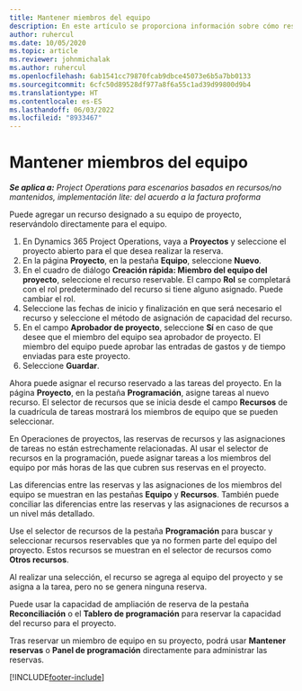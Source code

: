 ```yaml
---
title: Mantener miembros del equipo
description: En este artículo se proporciona información sobre cómo reservar recursos con nombre para equipos de proyectos y asignarlos a tareas.
author: ruhercul
ms.date: 10/05/2020
ms.topic: article
ms.reviewer: johnmichalak
ms.author: ruhercul
ms.openlocfilehash: 6ab1541cc79870fcab9dbce45073e6b5a7bb0133
ms.sourcegitcommit: 6cfc50d89528df977a8f6a55c1ad39d99800d9b4
ms.translationtype: HT
ms.contentlocale: es-ES
ms.lasthandoff: 06/03/2022
ms.locfileid: "8933467"
---
```

# <a name="maintain-team-members"></a>Mantener miembros del equipo

_**Se aplica a:** Project Operations para escenarios basados en recursos/no mantenidos, implementación lite: del acuerdo a la factura proforma_

Puede agregar un recurso designado a su equipo de proyecto, reservándolo directamente para el equipo.

1. En Dynamics 365 Project Operations, vaya a **Proyectos** y seleccione el proyecto abierto para el que desea realizar la reserva.
2. En la página **Proyecto**, en la pestaña **Equipo**, seleccione **Nuevo**. 
3. En el cuadro de diálogo **Creación rápida: Miembro del equipo del proyecto**, seleccione el recurso reservable. El campo **Rol** se completará con el rol predeterminado del recurso si tiene alguno asignado. Puede cambiar el rol. 
4. Seleccione las fechas de inicio y finalización en que será necesario el recurso y seleccione el método de asignación de capacidad del recurso. 
5. En el campo **Aprobador de proyecto**, seleccione **Sí** en caso de que desee que el miembro del equipo sea aprobador de proyecto. El miembro del equipo puede aprobar las entradas de gastos y de tiempo enviadas para este proyecto. 
6. Seleccione **Guardar**.

Ahora puede asignar el recurso reservado a las tareas del proyecto. En la página **Proyecto**, en la pestaña **Programación**, asigne tareas al nuevo recurso. El selector de recursos que se inicia desde el campo **Recursos** de la cuadrícula de tareas mostrará los miembros de equipo que se pueden seleccionar.


En Operaciones de proyectos, las reservas de recursos y las asignaciones de tareas no están estrechamente relacionadas. Al usar el selector de recursos en la programación, puede asignar tareas a los miembros del equipo por más horas de las que cubren sus reservas en el proyecto.

Las diferencias entre las reservas y las asignaciones de los miembros del equipo se muestran en las pestañas **Equipo** y **Recursos**. También puede conciliar las diferencias entre las reservas y las asignaciones de recursos a un nivel más detallado.

Use el selector de recursos de la pestaña **Programación** para buscar y seleccionar recursos reservables que ya no formen parte del equipo del proyecto. Estos recursos se muestran en el selector de recursos como **Otros recursos**.

Al realizar una selección, el recurso se agrega al equipo del proyecto y se asigna a la tarea, pero no se genera ninguna reserva.

Puede usar la capacidad de ampliación de reserva de la pestaña **Reconciliación** o el **Tablero de programación** para reservar la capacidad del recurso para el proyecto.

Tras reservar un miembro de equipo en su proyecto, podrá usar **Mantener reservas** o **Panel de programación** directamente para administrar las reservas.


[!INCLUDE[footer-include](../includes/footer-banner.md)]